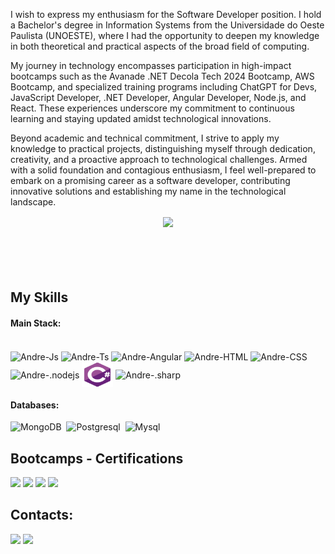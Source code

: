 I wish to express my enthusiasm for the Software Developer position. I hold a Bachelor's degree in Information Systems from the Universidade do Oeste Paulista (UNOESTE), where I had the opportunity to deepen my knowledge in both theoretical and practical aspects of the broad field of computing.

My journey in technology encompasses participation in high-impact bootcamps such as the Avanade .NET Decola Tech 2024 Bootcamp, AWS Bootcamp, and specialized training programs including ChatGPT for Devs, JavaScript Developer, .NET Developer, Angular Developer, Node.js, and React. These experiences underscore my commitment to continuous learning and staying updated amidst technological innovations.

Beyond academic and technical commitment, I strive to apply my knowledge to practical projects, distinguishing myself through dedication, creativity, and a proactive approach to technological challenges. Armed with a solid foundation and contagious enthusiasm, I feel well-prepared to embark on a promising career as a software developer, contributing innovative solutions and establishing my name in the technological landscape.


<div  align="center" style="margin-bottom:100px">
  <img width=55% align="center"  src="https://github-readme-streak-stats.herokuapp.com?user=andregomes10&theme=radical&mode=weekly" />
</div>


## My Skills

#### Main Stack:
  <div style="display: inline_block"><br>
    <img align="center" alt="Andre-Js" height="40" width="50" src="https://cdn.jsdelivr.net/gh/devicons/devicon/icons/javascript/javascript-original.svg">
    <img align="center" alt="Andre-Ts" height="40" width="50" src="https://cdn.jsdelivr.net/gh/devicons/devicon/icons/typescript/typescript-original.svg">
    <img align="center" alt="Andre-Angular" height="40" width="50" src="https://cdn.jsdelivr.net/gh/devicons/devicon/icons/angularjs/angularjs-original.svg">
    <img align="center" alt="Andre-HTML" height="40" width="50" src="https://cdn.jsdelivr.net/gh/devicons/devicon/icons/html5/html5-original.svg">
    <img align="center" alt="Andre-CSS" height="40" width="50" src="https://cdn.jsdelivr.net/gh/devicons/devicon/icons/css3/css3-original.svg">
    <img align="center" alt="Andre-.nodejs" height="40" width="50" src="https://cdn.jsdelivr.net/gh/devicons/devicon/icons/nodejs/nodejs-original.svg">
    <img align="center" alt="Andre-Csharp" height="40" width="50" src="https://raw.githubusercontent.com/devicons/devicon/master/icons/csharp/csharp-original.svg">
    <img align="center" alt="Andre-.sharp" height="40" width="50" src="https://cdn.jsdelivr.net/gh/devicons/devicon/icons/dotnetcore/dotnetcore-original.svg">
    
  </div>

  #### Databases:

![MongoDB](https://img.shields.io/badge/MongoDB-4EA94B?style=for-the-badge&logo=mongodb&logoColor=white)&nbsp;
![Postgresql](https://img.shields.io/badge/PostgreSQL-316192?style=for-the-badge&logo=postgresql&logoColor=white)&nbsp;
![Mysql](https://img.shields.io/badge/MySQL-005C84?style=for-the-badge&logo=mysql&logoColor=white)&nbsp;

## Bootcamps - Certifications
[<img src="https://hermes.dio.me/tracks/6bb40420-5f89-4902-8df7-3399674d9d84.png" height="75"></a>](https://www.dio.me/certificate/31881ABC/share)
[<img src="https://hermes.dio.me/tracks/077c7636-313d-4f1a-ba1c-c3aac542e86b.png" height="75"></a>](https://www.dio.me/certificate/CA764103/share)
[<img src="https://hermes.dio.me/tracks/5a199bba-a494-49ce-b357-f746eb7b7425.png" height="75"></a>](https://www.dio.me/certificate/6B43977E/share)
[<img src="https://hermes.dio.me/tracks/169e3d0f-263a-4efb-86c5-244bdf1ce8d6.png" height="75"></a>](https://www.dio.me/certificate/9A2392BE/share)



## Contacts:

<div> 
  <a href = "mailto:agomesbsi@gmail.com"> <img src="https://img.shields.io/badge/-Gmail-%23333?style=for-the-badge&logo=gmail&logoColor=white" target="_blank"></a>
  <a href="https://www.linkedin.com/in/andr%C3%A9-gomes-1a7344123/" target="_blank"><img src="https://img.shields.io/badge/-LinkedIn-%230077B5?style=for-the-badge&logo=linkedin&logoColor=white"  target="_blank"></a>
</div>&nbsp;&nbsp;&nbsp;&nbsp;
